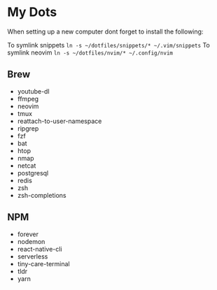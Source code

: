 # My Dots

When setting up a new computer dont forget to install the following:

To symlink snippets `ln -s ~/dotfiles/snippets/* ~/.vim/snippets`
To symlink neovim `ln -s ~/dotfiles/nvim/* ~/.config/nvim`

## Brew

- youtube-dl
- ffmpeg
- neovim
- tmux
- reattach-to-user-namespace
- ripgrep
- fzf
- bat
- htop
- nmap
- netcat
- postgresql
- redis
- zsh
- zsh-completions



## NPM

- forever
- nodemon
- react-native-cli
- serverless
- tiny-care-terminal
- tldr
- yarn
